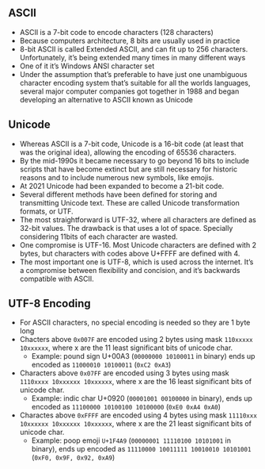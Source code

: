 ## ASCII

- ASCII is a 7-bit code to encode characters (128 characters)
- Because computers architecture, 8 bits are usually used in practice
- 8-bit ASCII is called Extended ASCII, and can fit up to 256 characters. Unfortunately, it’s being extended many times in many different ways
- One of it it’s Windows ANSI character set
- Under the assumption that’s preferable to have just one unambiguous character encoding system that’s suitable for all the worlds languages, several major computer companies got together in 1988 and began developing an alternative to ASCII known as Unicode

## Unicode

- Whereas ASCII is a 7-bit code, Unicode is a 16-bit code (at least that was the original idea), allowing the encoding of 65536 characters.
- By the mid-1990s it became necessary to go beyond 16 bits to include scripts that have become extinct but are still necessary for historic reasons and to include numerous new symbols, like emojis.
- At 2021 Unicode had been expanded to become a 21-bit code.
- Several different methods have been defined for storing and transmitting Unicode text. These are called Unicode transformation formats, or UTF.
- The most straightforward is UTF-32, where all characters are defined as 32-bit values. The drawback is that uses a lot of space. Specially considering 11bits of each character are wasted.
- One compromise is UTF-16. Most Unicode characters are defined with 2 bytes, but characters with codes above U+FFFF are defined with 4.
- The most important one is UTF-8, which is used across the internet. It’s a compromise between flexibility and concision, and it’s backwards compatible with ASCII.

## UTF-8 Encoding

- For ASCII characters, no special encoding is needed so they are 1 byte long
- Chacters above `0x007F` are encoded using 2 bytes using mask `110xxxxx 10xxxxxx`, where x are the 11 least significant bits of unicode char.
  - Example: pound sign U+00A3 (`00000000 10100011` in binary) ends up encoded as `11000010 10100011` (`0xC2 0xA3`)
- Characters above `0x07FF` are encoded using 3 bytes using mask `1110xxxx 10xxxxxx 10xxxxxx`, where x are the 16 least significant bits of unicode char.
  - Example: indic char U+0920 (`00001001 00100000` in binary), ends up encoded as `11100000 10100100 10100000` (`0xE0 0xA4 0xA0`)
- Charactes above `0xFFFF` are encoded using 4 bytes using mask `11110xxx 10xxxxxx 10xxxxxx 10xxxxxx`, where x are the 21 least significant bits of unicode char.
  - Example: poop emoji `U+1F4A9` (`00000001 11110100 10101001` in binary), ends up encoded as `11110000 10011111 10010010 10101001` (`0xF0, 0x9F, 0x92, 0xA9`)
